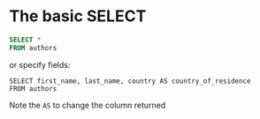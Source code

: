 # The basic SELECT
```sql
SELECT *
FROM authors
```
or specify fields:

```
SELECT first_name, last_name, country AS country_of_residence
FROM authors
```
Note the `AS` to change the column returned
